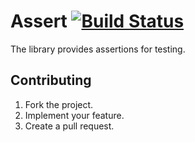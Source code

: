 # Assert [![Build Status][travis-svg]][travis-url]

The library provides assertions for testing.

## Contributing

1. Fork the project.
2. Implement your feature.
3. Create a pull request.

[travis-svg]: https://travis-ci.org/rs-math/assert.svg?branch=master
[travis-url]: https://travis-ci.org/rs-math/assert

